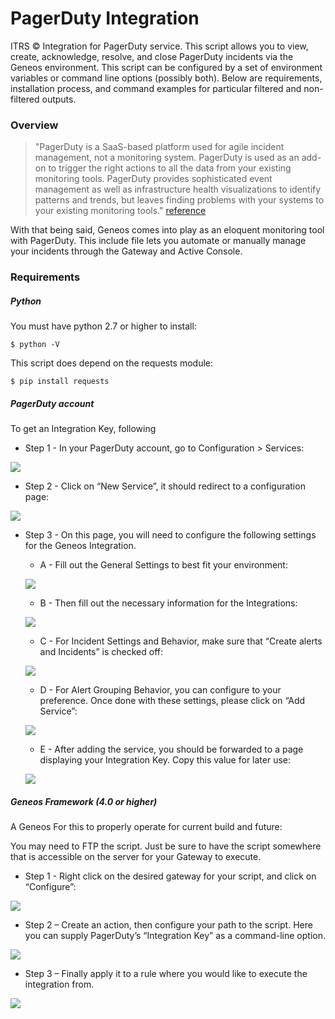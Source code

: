 # PagerDuty Integration
ITRS &copy; Integration for PagerDuty service. This script allows you to view, create, acknowledge, resolve, and close PagerDuty incidents via the Geneos environment. This script can be configured by a set of environment variables or command line options (possibly both).  Below are requirements, installation process, and command examples for particular filtered and non-filtered outputs.

### Overview
> "PagerDuty is a SaaS-based platform used for agile incident management, not a monitoring system. PagerDuty is used as an add-on to trigger the right actions to all the data from your existing monitoring tools. PagerDuty provides sophisticated event management as well as infrastructure health visualizations to identify patterns and trends, but leaves finding problems with your systems to your existing monitoring tools." [reference](https://www.pagerduty.com/faq/)

With that being said, Geneos comes into play as an eloquent monitoring tool with PagerDuty. This include file lets you automate or manually manage your incidents through the Gateway and Active Console.

### Requirements

##### Python

You must have python 2.7 or higher to install:

`$ python -V`

This script does depend on the requests module:

`$ pip install requests`

##### PagerDuty account

To get an Integration Key, following

+ Step 1 - In your PagerDuty account, go to Configuration > Services:

![](doc_res/image001.gif)

+ Step 2 - Click on “New Service”, it should redirect to a configuration page:

![](doc_res/image002.gif)

+ Step 3 - On this page, you will need to configure the following settings for the Geneos Integration.

  + A - Fill out the General Settings to best fit your environment:

  ![](doc_res/image003.gif)

  + B - Then fill out the necessary information for the Integrations:

  ![](doc_res/image004.gif)

  + C - For Incident Settings and Behavior, make sure that “Create alerts and Incidents” is checked off:

  ![](doc_res/image005.gif)

  + D - For Alert Grouping Behavior, you can configure to your preference. Once done with these settings, please click on “Add Service”:

  ![](doc_res/image006.gif)

  + E - After adding the service, you should be forwarded to a page displaying your Integration Key. Copy this value for later use:

  ![](doc_res/image007.gif)

##### Geneos Framework (4.0 or higher)

A Geneos For this to properly operate for current build and future:

You may need to FTP the script. Just be sure to have the script somewhere that is accessible on the server for your Gateway to execute.

  + Step 1 - Right click on the desired gateway for your script, and click on “Configure”:

  ![](doc_res/image008.gif)

  + Step 2 – Create an action, then configure your path to the script. Here you can supply PagerDuty’s “Integration Key” as a command-line option.

  ![](doc_res/image009.gif)

  + Step 3 – Finally apply it to a rule where you would like to execute the integration from.

  ![](doc_res/image010.gif)
